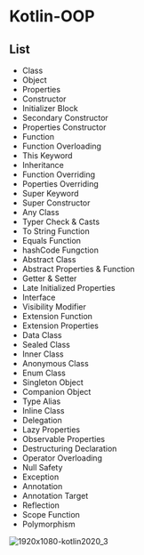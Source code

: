# Kotlin-OOP

## List

- Class
- Object
- Properties
- Constructor
- Initializer Block
- Secondary Constructor
- Properties Constructor
- Function
- Function Overloading
- This Keyword
- Inheritance
- Function Overriding
- Poperties Overriding
- Super Keyword
- Super Constructor
- Any Class
- Typer Check & Casts
- To String Function
- Equals Function
- hashCode Fungction
- Abstract Class
- Abstract Properties & Function
- Getter & Setter
- Late Initialized Properties
- Interface
- Visibility Modifier
- Extension Function
- Extension Properties
- Data Class
- Sealed Class
- Inner Class
- Anonymous Class
- Enum Class
- Singleton Object
- Companion Object
- Type Alias
- Inline Class
- Delegation
- Lazy Properties
- Observable Properties
- Destructuring Declaration
- Operator Overloading
- Null Safety
- Exception
- Annotation
- Annotation Target
- Reflection
- Scope Function
- Polymorphism




![1920x1080-kotlin2020_3](https://user-images.githubusercontent.com/59316805/120331635-2dcd6900-c318-11eb-8d82-ceb7c7c9f24e.png)